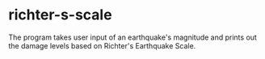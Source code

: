 # richter-s-scale
The program takes user input of an earthquake's magnitude and prints out the damage levels based on Richter's Earthquake Scale.
